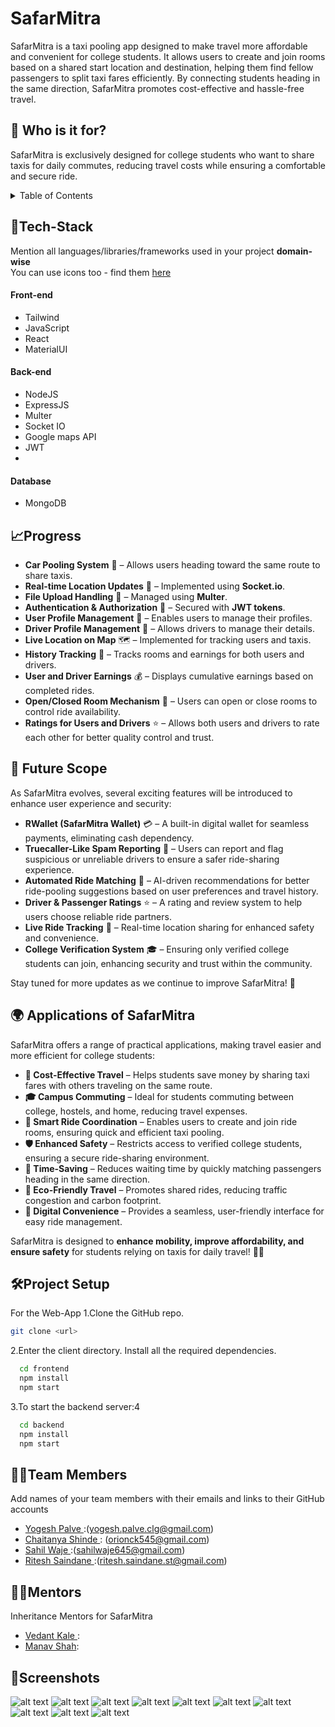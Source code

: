 # SafarMitra

SafarMitra is a taxi pooling app designed to make travel more affordable and convenient for college students. It allows users to create and join rooms based on a shared start location and destination, helping them find fellow passengers to split taxi fares efficiently. By connecting students heading in the same direction, SafarMitra promotes cost-effective and hassle-free travel.

## 🎯 Who is it for?

SafarMitra is exclusively designed for college students who want to share taxis for daily commutes, reducing travel costs while ensuring a comfortable and secure ride.



<details>
<summary>Table of Contents</summary>

- [Description](#description)
- [Tech Stack](#tech-stack)
- [Progress](#progress)
- [Future Scope](#future-scope)
- [Applications](#applications)
- [Project Setup](#project-setup)
- [Usage](#usage)
- [Team Members](#team-members)
- [Mentors](#mentors)
- [Screenshots](#screenshots)

</details>

## 🤖Tech-Stack

Mention all languages/libraries/frameworks used in your project **domain-wise**  
You can use icons too - find them [here](https://github.com/get-icon/geticon)

#### Front-end

- Tailwind
- JavaScript
- React
- MaterialUI

#### Back-end

- NodeJS
- ExpressJS
- Multer
- Socket IO
- Google maps API
- JWT
-

#### Database

- MongoDB

## 📈Progress

- **Car Pooling System** 🚕 – Allows users heading toward the same route to share taxis.
- **Real-time Location Updates** 📍 – Implemented using **Socket.io**.
- **File Upload Handling** 📂 – Managed using **Multer**.
- **Authentication & Authorization** 🔐 – Secured with **JWT tokens**.
- **User Profile Management** 👤 – Enables users to manage their profiles.
- **Driver Profile Management** 🚖 – Allows drivers to manage their details.
- **Live Location on Map** 🗺️ – Implemented for tracking users and taxis.
- **History Tracking** 📜 – Tracks rooms and earnings for both users and drivers.
- **User and Driver Earnings** 💰 – Displays cumulative earnings based on completed rides.
- **Open/Closed Room Mechanism** 🔄 – Users can open or close rooms to control ride availability.
- **Ratings for Users and Drivers** ⭐ – Allows both users and drivers to rate each other for better quality control and trust.

## 🔮 Future Scope

As SafarMitra evolves, several exciting features will be introduced to enhance user experience and security:

- **RWallet (SafarMitra Wallet)** 💳 – A built-in digital wallet for seamless payments, eliminating cash dependency.
- **Truecaller-Like Spam Reporting** 🚨 – Users can report and flag suspicious or unreliable drivers to ensure a safer ride-sharing experience.
- **Automated Ride Matching** 🔄 – AI-driven recommendations for better ride-pooling suggestions based on user preferences and travel history.
- **Driver & Passenger Ratings** ⭐ – A rating and review system to help users choose reliable ride partners.
- **Live Ride Tracking** 📍 – Real-time location sharing for enhanced safety and convenience.
- **College Verification System** 🎓 – Ensuring only verified college students can join, enhancing security and trust within the community.

Stay tuned for more updates as we continue to improve SafarMitra! 🚀

## 🌍 Applications of SafarMitra

SafarMitra offers a range of practical applications, making travel easier and more efficient for college students:

- **🚕 Cost-Effective Travel** – Helps students save money by sharing taxi fares with others traveling on the same route.
- **🎓 Campus Commuting** – Ideal for students commuting between college, hostels, and home, reducing travel expenses.
- **📍 Smart Ride Coordination** – Enables users to create and join ride rooms, ensuring quick and efficient taxi pooling.
- **🛡️ Enhanced Safety** – Restricts access to verified college students, ensuring a secure ride-sharing environment.
- **🚀 Time-Saving** – Reduces waiting time by quickly matching passengers heading in the same direction.
- **🌱 Eco-Friendly Travel** – Promotes shared rides, reducing traffic congestion and carbon footprint.
- **📱 Digital Convenience** – Provides a seamless, user-friendly interface for easy ride management.

SafarMitra is designed to **enhance mobility, improve affordability, and ensure safety** for students relying on taxis for daily travel! 🚖✨

## 🛠Project Setup

For the Web-App 1.Clone the GitHub repo.

```bash
git clone <url>
```

2.Enter the client directory. Install all the required dependencies.

```bash
  cd frontend
  npm install
  npm start
```

3.To start the backend server:4

```bash
  cd backend
  npm install
  npm start
```

## 👨‍💻Team Members

Add names of your team members with their emails and links to their GitHub accounts

- [Yogesh Palve ](https://github.com/Yogesh-Palve) :(yogesh.palve.clg@gmail.com)
- [Chaitanya Shinde ](https://github.com/Chaitanya-666): (orionck545@gmail.com)
- [Sahil Waje ](https://github.com/sahilwaje23):(sahilwaje645@gmail.com)
- [Ritesh Saindane ](https://github.com/Ritesh-Saindane):(ritesh.saindane.st@gmail.com)

## 👨‍🏫Mentors

Inheritance Mentors for SafarMitra

- [Vedant Kale ](https://github.com/Manav39):
- [Manav Shah](https://github.com/VedantKale08):

## 📱Screenshots

![alt text](image.png)
![alt text](image-1.png)
![alt text](image-2.png)
![alt text](image-3.png)
![alt text](image-4.png)
![alt text](image-5.png)
![alt text](image-7.png)
![alt text](image-8.png)
![alt text](image-9.png)
![alt text](image-10.png)
